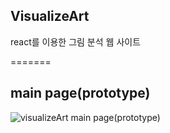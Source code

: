 ## VisualizeArt
<p>react를 이용한 그림 분석 웹 사이트</p>

=======
## main page(prototype)
![visualizeArt main page(prototype)](https://github.com/HANYONUJUN/VisualizeArt/assets/104452243/2616315b-bc68-48cc-a240-e4534a6f9ded)


